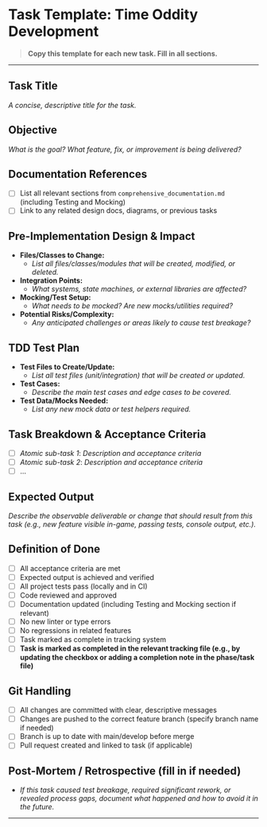 # Task Template: Time Oddity Development

> **Copy this template for each new task. Fill in all sections.**

---

## Task Title
_A concise, descriptive title for the task._

## Objective
_What is the goal? What feature, fix, or improvement is being delivered?_

## Documentation References
- [ ] List all relevant sections from `comprehensive_documentation.md` (including Testing and Mocking)
- [ ] Link to any related design docs, diagrams, or previous tasks

## Pre-Implementation Design & Impact
- **Files/Classes to Change:**
  - _List all files/classes/modules that will be created, modified, or deleted._
- **Integration Points:**
  - _What systems, state machines, or external libraries are affected?_
- **Mocking/Test Setup:**
  - _What needs to be mocked? Are new mocks/utilities required?_
- **Potential Risks/Complexity:**
  - _Any anticipated challenges or areas likely to cause test breakage?_

## TDD Test Plan
- **Test Files to Create/Update:**
  - _List all test files (unit/integration) that will be created or updated._
- **Test Cases:**
  - _Describe the main test cases and edge cases to be covered._
- **Test Data/Mocks Needed:**
  - _List any new mock data or test helpers required._

## Task Breakdown & Acceptance Criteria
- [ ] _Atomic sub-task 1_: _Description and acceptance criteria_
- [ ] _Atomic sub-task 2_: _Description and acceptance criteria_
- [ ] ...

## Expected Output
_Describe the observable deliverable or change that should result from this task (e.g., new feature visible in-game, passing tests, console output, etc.)._

## Definition of Done
- [ ] All acceptance criteria are met
- [ ] Expected output is achieved and verified
- [ ] All project tests pass (locally and in CI)
- [ ] Code reviewed and approved
- [ ] Documentation updated (including Testing and Mocking section if relevant)
- [ ] No new linter or type errors
- [ ] No regressions in related features
- [ ] Task marked as complete in tracking system
- [ ] **Task is marked as completed in the relevant tracking file (e.g., by updating the checkbox or adding a completion note in the phase/task file)**

## Git Handling
- [ ] All changes are committed with clear, descriptive messages
- [ ] Changes are pushed to the correct feature branch (specify branch name if needed)
- [ ] Branch is up to date with main/develop before merge
- [ ] Pull request created and linked to task (if applicable)

## Post-Mortem / Retrospective (fill in if needed)
- _If this task caused test breakage, required significant rework, or revealed process gaps, document what happened and how to avoid it in the future._

--- 